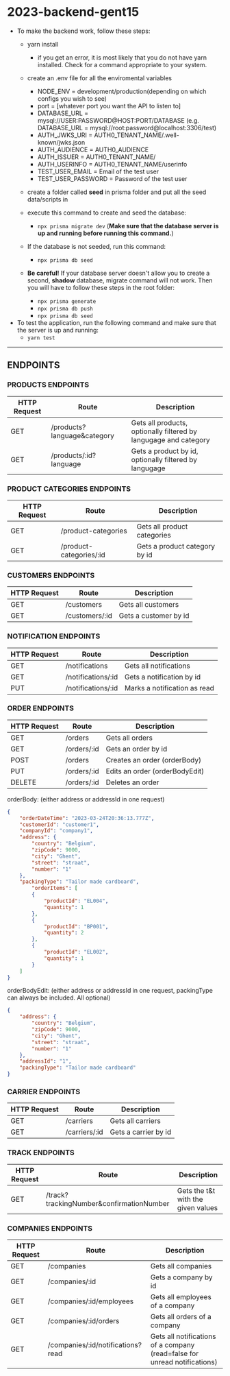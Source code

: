 # 2023-backend-gent15

- To make the backend work, follow these steps:
    * yarn install
        - if you get an error, it is most likely that you do not have yarn installed. Check for a command appropriate to your system.
    
    * create an .env file for all the enviromental variables
        - NODE_ENV = development/production(depending on which configs you wish to see)
        - port = [whatever port you want the API to listen to]
        - DATABASE_URL = mysql://USER:PASSWORD@HOST:PORT/DATABASE
        (e.g. DATABASE_URL = mysql://root:password@localhost:3306/test)
        - AUTH_JWKS_URI = AUTH0_TENANT_NAME/.well-known/jwks.json
        - AUTH_AUDIENCE = AUTH0_AUDIENCE
        - AUTH_ISSUER = AUTH0_TENANT_NAME/
        - AUTH_USERINFO = AUTH0_TENANT_NAME/userinfo
        - TEST_USER_EMAIL = Email of the test user
        - TEST_USER_PASSWORD = Password of the test user

    * create a folder called **seed** in prisma folder and put all the seed data/scripts in 
    * execute this command to create and seed the database:
        - ``` npx prisma migrate dev ```    (**Make sure that the database server is up and running before running this command.**)
    * If the database is not seeded, run this command:
        - ``` npx prisma db seed ```
    * **Be careful!** If your database server doesn't allow you to create a second, **shadow** database, migrate command will not work. Then you will have to follow these steps in the root folder: 
        - ``` npx prisma generate ```
        - ``` npx prisma db push ```
        - ``` npx prisma db seed ```
- To test the application, run the following command and make sure that the server is up and running:
    - ``` yarn test ```
  
---
## ENDPOINTS

### PRODUCTS ENDPOINTS
| HTTP Request | Route                       | Description                                                      |
| ------------ | --------------------------- | ---------------------------------------------------------------- |
| GET          | /products?language&category | Gets all products, optionally filtered by langugage and category |
| GET          | /products/:id?language      | Gets a product by id, optionally filtered by langugage           |


### PRODUCT CATEGORIES ENDPOINTS
| HTTP Request | Route                   | Description                   |
| ------------ | ----------------------- | ----------------------------- |
| GET          | /product-categories     | Gets all product categories   |
| GET          | /product-categories/:id | Gets a product category by id |

### CUSTOMERS ENDPOINTS
| HTTP Request | Route          | Description           |
| ------------ | -------------- | --------------------- |
| GET          | /customers     | Gets all customers    |
| GET          | /customers/:id | Gets a customer by id |


### NOTIFICATION ENDPOINTS
| HTTP Request | Route              | Description                  |
| ------------ | ------------------ | ---------------------------- |
| GET          | /notifications     | Gets all notifications       |
| GET          | /notifications/:id | Gets a notification by id    |
| PUT          | /notifications/:id | Marks a notification as read |

### ORDER ENDPOINTS
| HTTP Request | Route       | Description                    |
| ------------ | ----------- | ------------------------------ |
| GET          | /orders     | Gets all orders                |
| GET          | /orders/:id | Gets an order by id            |
| POST         | /orders     | Creates an order (orderBody)   |
| PUT          | /orders/:id | Edits an order (orderBodyEdit) |
| DELETE       | /orders/:id | Deletes an order               |

orderBody: (either address or addressId in one request)
```json
{
    "orderDateTime": "2023-03-24T20:36:13.777Z",
    "customerId": "customer1",
    "companyId": "company1",
    "address": {
        "country": "Belgium",
        "zipCode": 9000,
        "city": "Ghent",
        "street": "straat",
        "number": "1"
    },
    "packingType": "Tailor made cardboard",
        "orderItems": [
        {
            "productId": "EL004",
            "quantity": 1
        },
        {
            "productId": "BP001",
            "quantity": 2
        },
        {
            "productId": "EL002",
            "quantity": 1
        }
    ]
}
```

orderBodyEdit: (either address or addressId in one request, packingType can always be included. All optional) 
```json
{
    "address": {
        "country": "Belgium",
        "zipCode": 9000,
        "city": "Ghent",
        "street": "straat",
        "number": "1"
    },
    "addressId": "1",
    "packingType": "Tailor made cardboard"
}
```

### CARRIER ENDPOINTS
| HTTP Request | Route         | Description          |
| ------------ | ------------- | -------------------- |
| GET          | /carriers     | Gets all carriers    |
| GET          | /carriers/:id | Gets a carrier by id |

### TRACK ENDPOINTS
| HTTP Request | Route                                    | Description                        |
| ------------ | ---------------------------------------- | ---------------------------------- |
| GET          | /track?trackingNumber&confirmationNumber | Gets the t&t with the given values |

### COMPANIES ENDPOINTS
| HTTP Request | Route                             | Description                                                               |
| ------------ | --------------------------------- | ------------------------------------------------------------------------- |
| GET          | /companies                        | Gets all companies                                                        |
| GET          | /companies/:id                    | Gets a company by id                                                      |
| GET          | /companies/:id/employees          | Gets all employees of a company                                           |
| GET          | /companies/:id/orders             | Gets all orders of a company                                              |
| GET          | /companies/:id/notifications?read | Gets all notifications of a company (read=false for unread notifications) |